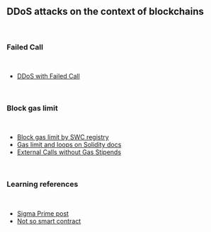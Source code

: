 ## DDoS attacks on the context of blockchains

<br>

### Failed Call

<br>

* [DDoS with Failed Call](https://swcregistry.io/docs/SWC-113)


<br>

### Block gas limit

<br>

* [Block gas limit by SWC registry](https://swcregistry.io/docs/SWC-128)
* [Gas limit and loops on Solidity docs](https://docs.soliditylang.org/en/latest/security-considerations.html#gas-limit-and-loops)
* [External Calls without Gas Stipends]()


<br>

### Learning references

<br>

* [Sigma Prime post](https://blog.sigmaprime.io/solidity-security.html#dos)
* [Not so smart contract](https://github.com/crytic/not-so-smart-contracts/tree/master/denial_of_service)
